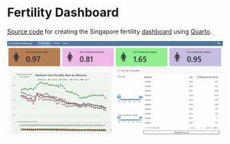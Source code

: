 # Fertility Dashboard


<a href="https://github.com/JauntyJJS/fertility_dashboard"
target="_blank">Source code</a> for creating the Singapore fertility
<a href="https://jauntyjjs.github.io/fertility_dashboard/"
target="_blank">dashboard</a> using
<a href="https://quarto.org/" target="_blank">Quarto</a>.

<img src="share-card.png"
data-fig-alt="A preview of the completed dashboard."
data-fig-align="center" />
